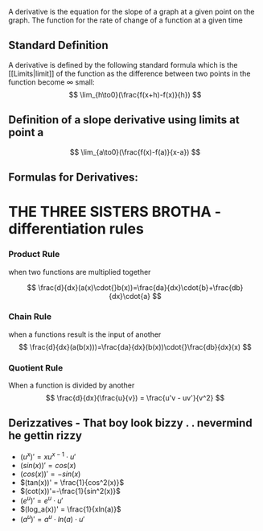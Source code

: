 A derivative is the equation for the slope of a graph at a given point on the graph. The function for the rate of change of a function at a given time

## Standard Definition
A derivative is defined by the following standard formula which is the [[Limits|limit]] of the function as the difference between two points in the function become $\infty$ small:
$$ \lim_{h\to0}(\frac{f(x+h)-f(x)}{h}) $$
## Definition of a slope derivative using limits at point a
$$
 \lim_{a\to0}(\frac{f(x)-f(a)}{x-a}) 
$$
## Formulas for Derivatives:

# THE THREE SISTERS BROTHA - differentiation rules
### Product Rule
when two functions are multiplied together

$$
\frac{d}{dx}(a(x)\cdot{}b(x))=\frac{da}{dx}\cdot{b}+\frac{db}{dx}\cdot{a}
$$
### Chain Rule
when a functions result is the input of another
$$
\frac{d}{dx}(a(b(x)))=\frac{da}{dx}(b(x))\cdot{}\frac{db}{dx}(x)
$$
### Quotient Rule
When a function is divided by another
$$
\frac{d}{dx}(\frac{u}{v}) = \frac{u'v - uv'}{v^2}
$$
## Derizzatives - That boy look bizzy . . nevermind he gettin rizzy

* $(u^x)' = xu^{x-1}\cdot u'$
* $(sin(x))' = cos(x)$
* $(cos(x))' = -sin(x)$
* $(tan(x))' = \frac{1}{cos^2(x)}$
* $(cot(x))'=-\frac{1}{sin^2(x)}$
* $(e^u)'=e^u \cdot u'$
* $(log_a(x))' = \frac{1}{xln(a)}$
* $(a^u)' = a^u \cdot ln(a) \cdot u'$


